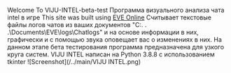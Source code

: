 Welcome To VIJU-INTEL-beta-test
Программа визуального анализа чата intel в игре This site was built using [EVE Online](https://www.eveonline.com/) 
Считывает текстовые файлы логов чатов из ваших документов "С:. . .\Documents\EVE\logs\Chatlogs" и на основе информации в них, графически и с помощью звука оповещает вас о изменениях в них. 
На данном этапе бета тестирования программа предназначена для узкого круга систем.
VIJU INTEL написан на Python 3.8.8 с использованием tkinter
![Screenshot](/../main/VIJU INTEL.png)

